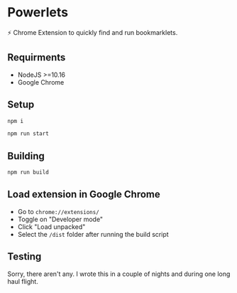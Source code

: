 # Powerlets
⚡️ Chrome Extension to quickly find and run bookmarklets.

## Requirments
- NodeJS >=10.16
- Google Chrome

## Setup
```js
npm i
```

```js
npm run start
```


## Building
```js
npm run build
```

## Load extension in Google Chrome
- Go to `chrome://extensions/`
- Toggle on "Developer mode"
- Click "Load unpacked"
- Select the `/dist` folder after running the build script

## Testing
Sorry, there aren't any. I wrote this in a couple of nights and during one long haul flight.
